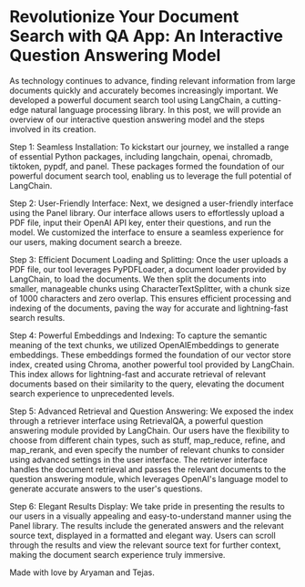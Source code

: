 # Revolutionize Your Document Search with QA App: An Interactive Question Answering Model

As technology continues to advance, finding relevant information from large documents quickly and accurately becomes increasingly important. We developed a powerful document search tool using LangChain, a cutting-edge natural language processing library. In this post, we will provide an overview of our interactive question answering model and the steps involved in its creation.

Step 1: Seamless Installation:
To kickstart our journey, we installed a range of essential Python packages, including langchain, openai, chromadb, tiktoken, pypdf, and panel. These packages formed the foundation of our powerful document search tool, enabling us to leverage the full potential of LangChain.

Step 2: User-Friendly Interface:
Next, we designed a user-friendly interface using the Panel library. Our interface allows users to effortlessly upload a PDF file, input their OpenAI API key, enter their questions, and run the model. We customized the interface to ensure a seamless experience for our users, making document search a breeze.

Step 3: Efficient Document Loading and Splitting:
Once the user uploads a PDF file, our tool leverages PyPDFLoader, a document loader provided by LangChain, to load the documents. We then split the documents into smaller, manageable chunks using CharacterTextSplitter, with a chunk size of 1000 characters and zero overlap. This ensures efficient processing and indexing of the documents, paving the way for accurate and lightning-fast search results.

Step 4: Powerful Embeddings and Indexing:
To capture the semantic meaning of the text chunks, we utilized OpenAIEmbeddings to generate embeddings. These embeddings formed the foundation of our vector store index, created using Chroma, another powerful tool provided by LangChain. This index allows for lightning-fast and accurate retrieval of relevant documents based on their similarity to the query, elevating the document search experience to unprecedented levels.

Step 5: Advanced Retrieval and Question Answering:
We exposed the index through a retriever interface using RetrievalQA, a powerful question answering module provided by LangChain. Our users have the flexibility to choose from different chain types, such as stuff, map_reduce, refine, and map_rerank, and even specify the number of relevant chunks to consider using advanced settings in the user interface. The retriever interface handles the document retrieval and passes the relevant documents to the question answering module, which leverages OpenAI's language model to generate accurate answers to the user's questions.

Step 6: Elegant Results Display:
We take pride in presenting the results to our users in a visually appealing and easy-to-understand manner using the Panel library. The results include the generated answers and the relevant source text, displayed in a formatted and elegant way. Users can scroll through the results and view the relevant source text for further context, making the document search experience truly immersive.


Made with love by Aryaman and Tejas.
